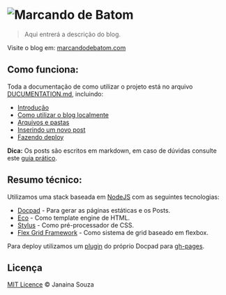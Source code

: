 # ![Marcando de Batom](https://rawgit.com/janasouza/marcando-de-batom/master/img/marcando-de-batom.svg)

> Aqui entrerá a descrição do blog.

Visite o blog em: [marcandodebatom.com](http://marcandodebatom.com/)

## Como funciona:
Toda a documentação de como utilizar o projeto está no arquivo [DUCUMENTATION.md](DUCUMENTATION.md), incluindo:

- [Introdução](DOCUMENTATION.md#introducao)
- [Como utilizar o blog localmente](DOCUMENTATION.md#como-utilizar-o-blog-localmente)
- [Arquivos e pastas](DOCUMENTATION.md#arquivos-e-pastas)
- [Inserindo um novo post](DOCUMENTATION.md#inserindo-um-novo-post)
- [Fazendo deploy](DOCUMENTATION.md#fazendo-deploy)

**Dica:** Os posts são escritos em markdown, em caso de dúvidas consulte este [guia prático](https://daringfireball.net/projects/markdown/syntax).

## Resumo técnico:
Utilizamos uma stack baseada em [NodeJS](https://nodejs.org/en/) com as seguintes tecnologias:

- [Docpad](http://docpad.org/) - Para gerar as páginas estáticas e os Posts.
- [Eco](https://github.com/docpad/docpad-plugin-eco) - Como template engine de HTML.
- [Stylus](https://www.npmjs.com/package/docpad-plugin-stylus) - Como pré-processador de CSS.
- [Flex Grid Framework](http://flexgridframework.com/) - Como sistema de grid baseado em flexbox.

Para deploy utilizamos um [plugin](https://github.com/docpad/docpad-plugin-ghpages) do próprio Docpad para [gh-pages](https://pages.github.com/).

## Licença
[MIT Licence](https://github.com/janasouza/marcando-de-batom/blob/master/LICENCE.md) © Janaina Souza
